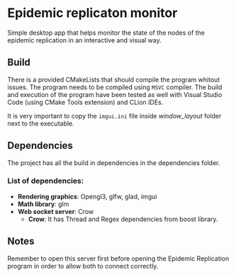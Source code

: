 # Epidemic replicaton monitor
Simple desktop app that helps monitor the state of the nodes of the epidemic replication in an interactive and visual way. 

## Build
There is a provided CMakeLists that should compile the program whitout issues. The program needs to be compiled using `MSVC` compiler. The build and execution of the program have been tested as well with Visual Studio Code (using CMake Tools extension) and CLion IDEs. 

It is very important to copy the `imgui.ini` file inside *window_layout* folder next to the executable.

## Dependencies

The project has all the build in dependencies in the dependencies folder.

### List of dependencies:

-   **Rendering graphics**: Opengl3, glfw, glad, imgui
-   **Math library**: glm
-   **Web socket server**: Crow
    -   **Crow**: It has Thread and Regex dependencies from boost library.

## Notes

Remember to open this server first before opening the Epidemic Replication program in order to allow both to connect correctly.